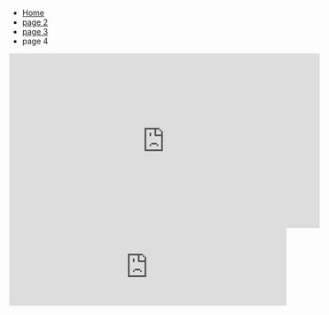 <ul class="breadcrumb">
  <li><a href="index.html">Home</a></li>
  <li><a href="page2.html">page 2</a></li>
  <li><a href="page3.html">page 3</a></li>
  <li>page 4</li>
</ul>

<iframe width="560" height="315" src="https://www.youtube.com/embed/cwkJiB5ynBg" frameborder="0" gesture="media" allowfullscreen></iframe>


<iframe src="https://archive.org/embed/LastWeek_201711" width="500" height="140" frameborder="0" webkitallowfullscreen="true" mozallowfullscreen="true" allowfullscreen></iframe>
